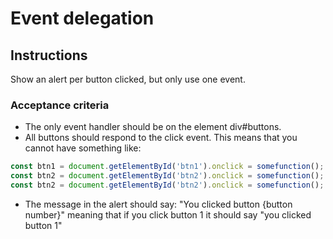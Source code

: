 # Event delegation

## Instructions
Show an alert per button clicked, but only use one event.

### Acceptance criteria
- The only event handler should be on the element div#buttons.
- All buttons should respond to the click event. This means that you cannot have something like:

```javascript
const btn1 = document.getElementById('btn1').onclick = somefunction();
const btn2 = document.getElementById('btn2').onclick = somefunction();
const btn2 = document.getElementById('btn2').onclick = somefunction();
```

- The message in the alert should say: "You clicked button {button number}" meaning that if you click button 1 it should say "you clicked button 1"
